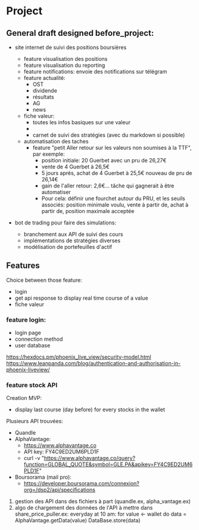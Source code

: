 # Project


## General draft designed before_project:


- site internet de suivi des positions boursières
  - feature visualisation des positions
  - feature visualisation du reporting
  - feature notifications: envoie des notifications sur télégram
  - feature actualité:
    - OST
    - dividende
    - résultats
    - AG
    - news
  - fiche valeur:
    - toutes les infos basiques sur une valeur
    - 
    - carnet de suivi des stratégies (avec du markdown si possible)
  - automatisation des taches
    - feature "petit Aller retour sur les valeurs non soumises à la TTF", par exemple:
        - position initiale: 20 Guerbet avec un pru de 26,27€
        - vente de 4 Guerbet à 26,5€
        - 5 jours après, achat de 4 Guerbet à 25,5€ nouveau de pru de 26,14€
        - gain de l'aller retour: 2,6€... tâche qui gagnerait à être automatiser
      - Pour cela: définir une fourchet autour du PRU, et les seuils associés: position minimale voulu, vente à partir de, achat à partir de, position maximale acceptée

- bot de trading pour faire des simulations:
    - branchement aux API de suivi des cours
    - implémentations de stratégies diverses
    - modélisation de portefeuilles d'actif

## Features

Choice between those feature:
  - login
  - get api response to display real time course of a value
  - fiche valeur



### feature login:

  - login page
  - connection method
  - user database

https://hexdocs.pm/phoenix_live_view/security-model.html
https://www.leanpanda.com/blog/authentication-and-authorisation-in-phoenix-liveview/



### feature stock API

Creation MVP:
  - display last course (day before) for every stocks in the wallet

Plusieurs API trouvées:
  - Quandle
  - AlphaVantage:
    - https://www.alphavantage.co
    - API key: FY4C9ED2UM6PLD1F
    - curl -v "https://www.alphavantage.co/query?function=GLOBAL_QUOTE&symbol=GLE.PA&apikey=FY4C9ED2UM6PLD1F"
  - Boursorama (mail pro):
    - https://developer.boursorama.com/connexion?org=/dsp2/api/specifications


1) gestion des API dans des fichiers à part (quandle.ex, alpha_vantage.ex)
2) algo de chargement des données de l'API à mettre dans share_price_puller.ex:
   everyday at 10 am:
   for value <- wallet do
    data = AlphaVantage.getData(value)
    DataBase.store(data)




